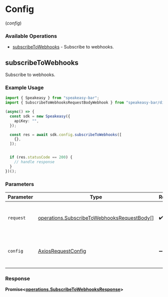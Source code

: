 # Config
(*config*)

### Available Operations

* [subscribeToWebhooks](#subscribetowebhooks) - Subscribe to webhooks.

## subscribeToWebhooks

Subscribe to webhooks.

### Example Usage

```typescript
import { Speakeasy } from "speakeasy-bar";
import { SubscribeToWebhooksRequestBodyWebhook } from "speakeasy-bar/dist/sdk/models/operations";

(async() => {
  const sdk = new Speakeasy({
    apiKey: "",
  });

  const res = await sdk.config.subscribeToWebhooks([
    {},
  ]);


  if (res.statusCode == 200) {
    // handle response
  }
})();
```

### Parameters

| Parameter                                                        | Type                                                             | Required                                                         | Description                                                      |
| ---------------------------------------------------------------- | ---------------------------------------------------------------- | ---------------------------------------------------------------- | ---------------------------------------------------------------- |
| `request`                                                        | [operations.SubscribeToWebhooksRequestBody[]](../../models//.md) | :heavy_check_mark:                                               | The request object to use for the request.                       |
| `config`                                                         | [AxiosRequestConfig](https://axios-http.com/docs/req_config)     | :heavy_minus_sign:                                               | Available config options for making requests.                    |


### Response

**Promise<[operations.SubscribeToWebhooksResponse](../../models/operations/subscribetowebhooksresponse.md)>**

